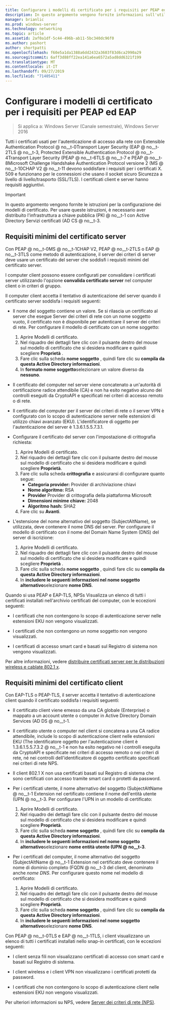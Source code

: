```yaml
---
title: Configurare i modelli di certificato per i requisiti per PEAP ed EAP
description: In questo argomento vengono fornite informazioni sull'utilizzo di certificati con server dei criteri di rete e accesso remoto in Windows Server 2016.
manager: brianlic
ms.prod: windows-server
ms.technology: networking
ms.topic: article
ms.assetid: 2af0a1df-5c44-496b-ab11-5bc340dc96f0
ms.author: pashort
author: shortpatti
ms.openlocfilehash: f60e5a1da1388a6dd2432a3603f83d6ca2990a29
ms.sourcegitcommit: 6aff3d88ff22ea141a6ea6572a5ad8dd6321f199
ms.translationtype: MT
ms.contentlocale: it-IT
ms.lasthandoff: 09/27/2019
ms.locfileid: "71405411"
---
```

# <a name="configure-certificate-templates-for-peap-and-eap-requirements"></a>Configurare i modelli di certificato per i requisiti per PEAP ed EAP

>Si applica a: Windows Server (Canale semestrale), Windows Server 2016

Tutti i certificati usati per l'autenticazione di accesso alla rete con Extensible Authentication Protocol @ no__t-0Transport Layer Security \(EAP @ no__t-2TLS @ no__t-3, Protected Extensible Authentication Protocol @ no__t-4Transport Layer Security \(PEAP @ no__t-6TLS @ no__t-7 e PEAP @ no__t-8Microsoft Challenge Handshake Authentication Protocol versione 2 \(MS @ no__t-10CHAP V2 @ no__t-11 devono soddisfare i requisiti per i certificati X. 509 e funzionano per le connessioni che usano il socket sicuro Sicurezza a livello di livello/trasporto (SSL/TLS). I certificati client e server hanno requisiti aggiuntivi.

>[!IMPORTANT]
>In questo argomento vengono fornite le istruzioni per la configurazione dei modelli di certificato. Per usare queste istruzioni, è necessario aver distribuito l'infrastruttura a chiave pubblica \(PKI @ no__t-1 con Active Directory Servizi certificati \(AD CS @ no__t-3.

## <a name="minimum-server-certificate-requirements"></a>Requisiti minimi del certificato server

Con PEAP @ no__t-0MS @ no__t-1CHAP V2, PEAP @ no__t-2TLS o EAP @ no__t-3TLS come metodo di autenticazione, il server dei criteri di server deve usare un certificato del server che soddisfi i requisiti minimi del certificato server. 

I computer client possono essere configurati per convalidare i certificati server utilizzando l'opzione **convalida certificato server** nel computer client o in criteri di gruppo. 

Il computer client accetta il tentativo di autenticazione del server quando il certificato server soddisfa i requisiti seguenti:

- Il nome del soggetto contiene un valore. Se si rilascia un certificato al server che esegue Server dei criteri di rete con un nome soggetto vuoto, il certificato non è disponibile per autenticare il server dei criteri di rete. Per configurare il modello di certificato con un nome soggetto:

    1. Aprire Modelli di certificato.
    2. Nel riquadro dei dettagli fare clic con il pulsante destro del mouse sul modello di certificato che si desidera modificare e quindi scegliere **Proprietà** .
    3. Fare clic sulla scheda **nome soggetto** , quindi fare clic su **compila da questa Active Directory informazioni**.
    4. In **formato nome soggetto**selezionare un valore diverso da **nessuno**.

- Il certificato del computer nel server viene concatenato a un'autorità di certificazione radice attendibile (CA) e non ha esito negativo alcuno dei controlli eseguiti da CryptoAPI e specificati nei criteri di accesso remoto o di rete.

- Il certificato del computer per il server dei criteri di rete o il server VPN è configurato con lo scopo di autenticazione server nelle estensioni di utilizzo chiavi avanzato (EKU). L'identificatore di oggetto per l'autenticazione del server è 1.3.6.1.5.5.7.3.1.

- Configurare il certificato del server con l'impostazione di crittografia richiesta:

    1. Aprire Modelli di certificato.
    2. Nel riquadro dei dettagli fare clic con il pulsante destro del mouse sul modello di certificato che si desidera modificare e quindi scegliere **Proprietà**.
    3. Fare clic sulla scheda **crittografia** e assicurarsi di configurare quanto segue:
       - **Categoria provider:** Provider di archiviazione chiavi
       - **Nome algoritmo:** RSA
       - **Provider** Provider di crittografia della piattaforma Microsoft
       - **Dimensioni minime chiave:** 2048
       - **Algoritmo hash:** SHA2
    4. Fare clic su **Avanti**.

- L'estensione del nome alternativo del soggetto (SubjectAltName), se utilizzata, deve contenere il nome DNS del server. Per configurare il modello di certificato con il nome del Domain Name System (DNS) del server di iscrizione: 

    1. Aprire Modelli di certificato.
    2. Nel riquadro dei dettagli fare clic con il pulsante destro del mouse sul modello di certificato che si desidera modificare e quindi scegliere **Proprietà** .
    3. Fare clic sulla scheda **nome soggetto** , quindi fare clic su **compila da questa Active Directory informazioni**.
    4. In **includere le seguenti informazioni nel nome soggetto alternativo**selezionare **nome DNS**.

Quando si usa PEAP e EAP-TLS, NPSs Visualizza un elenco di tutti i certificati installati nell'archivio certificati del computer, con le eccezioni seguenti:

- I certificati che non contengono lo scopo di autenticazione server nelle estensioni EKU non vengono visualizzati.

- I certificati che non contengono un nome soggetto non vengono visualizzati.

- I certificati di accesso smart card e basati sul Registro di sistema non vengono visualizzati.

Per altre informazioni, vedere [distribuire certificati server per le distribuzioni wireless e cablate 802.1 x](https://technet.microsoft.com/windows-server-docs/networking/core-network-guide/cncg/server-certs/deploy-server-certificates-for-802.1x-wired-and-wireless-deployments).

## <a name="minimum-client-certificate-requirements"></a>Requisiti minimi del certificato client

Con EAP-TLS o PEAP-TLS, il server accetta il tentativo di autenticazione client quando il certificato soddisfa i requisiti seguenti:

- Il certificato client viene emesso da una CA globale (Enterprise) o mappato a un account utente o computer in Active Directory Domain Services \(AD DS @ no__t-1.

- Il certificato utente o computer nel client si concatena a una CA radice attendibile, include lo scopo di autenticazione client nelle estensioni EKU \(The identificatore oggetto per l'autenticazione client è 1.3.6.1.5.5.7.3.2 @ no__t-1 e non ha esito negativo né i controlli eseguita da CryptoAPI e specificate nei criteri di accesso remoto o nei criteri di rete, né nei controlli dell'identificatore di oggetto certificato specificati nei criteri di rete NPS.

- Il client 802.1 X non usa certificati basati sul Registro di sistema che sono certificati con accesso tramite smart card o protetti da password.

- Per i certificati utente, il nome alternativo del soggetto \(SubjectAltName @ no__t-1 Extension nel certificato contiene il nome dell'entità utente \(UPN @ no__t-3. Per configurare l'UPN in un modello di certificato:

    1. Aprire Modelli di certificato.
    2. Nel riquadro dei dettagli fare clic con il pulsante destro del mouse sul modello di certificato che si desidera modificare e quindi scegliere **Proprietà**.
    3. Fare clic sulla scheda **nome soggetto** , quindi fare clic su **compila da questa Active Directory informazioni**.
    4. In **includere le seguenti informazioni nel nome soggetto alternativo**selezionare **nome entità utente \(UPN @ no__t-3**.

- Per i certificati del computer, il nome alternativo del soggetto \(SubjectAltName @ no__t-1 Extension nel certificato deve contenere il nome di dominio completo \(FQDN @ no__t-3 del client, denominato anche *nome DNS*. Per configurare questo nome nel modello di certificato:

    1. Aprire Modelli di certificato.
    2. Nel riquadro dei dettagli fare clic con il pulsante destro del mouse sul modello di certificato che si desidera modificare e quindi scegliere **Proprietà**.
    3. Fare clic sulla scheda **nome soggetto** , quindi fare clic su **compila da questa Active Directory informazioni**.
    4. In **includere le seguenti informazioni nel nome soggetto alternativo**selezionare **nome DNS**.

Con PEAP @ no__t-0TLS e EAP @ no__t-1TLS, i client visualizzano un elenco di tutti i certificati installati nello snap-in certificati, con le eccezioni seguenti:

- I client senza fili non visualizzano certificati di accesso con smart card e basati sul Registro di sistema. 

- I client wireless e i client VPN non visualizzano i certificati protetti da password. 

- I certificati che non contengono lo scopo di autenticazione client nelle estensioni EKU non vengono visualizzati.


Per ulteriori informazioni su NPS, vedere [Server dei criteri di rete (NPS)](nps-top.md).
